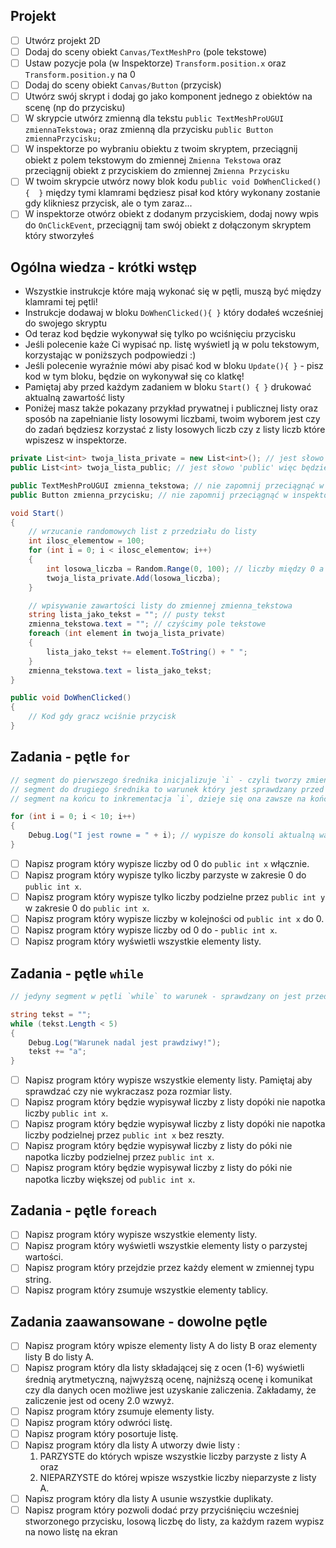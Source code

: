 ## Projekt
- [ ] Utwórz projekt 2D
- [ ] Dodaj do sceny obiekt `Canvas/TextMeshPro` (pole tekstowe)
- [ ] Ustaw pozycje pola (w Inspektorze) `Transform.position.x` oraz `Transform.position.y` na 0
- [ ] Dodaj do sceny obiekt `Canvas/Button` (przycisk)
- [ ] Utwórz swój skrypt i dodaj go jako komponent jednego z obiektów na scenę (np do przycisku)
- [ ] W skrypcie utwórz zmienną dla tekstu `public TextMeshProUGUI zmiennaTekstowa;` oraz zmienną dla przycisku `public Button zmiennaPrzycisku;`
- [ ] W inspektorze po wybraniu obiektu z twoim skryptem, przeciągnij obiekt z polem tekstowym do zmiennej `Zmienna Tekstowa` oraz przeciągnij obiekt z przyciskiem do zmiennej `Zmienna Przycisku`
- [ ] W twoim skrypcie utwórz nowy blok kodu `public void DoWhenClicked(){  }` między tymi klamrami będziesz pisał kod który wykonany zostanie gdy klikniesz przycisk, ale o tym zaraz...
- [ ] W inspektorze otwórz obiekt z dodanym przyciskiem, dodaj nowy wpis do `OnClickEvent`, przeciągnij tam swój obiekt z dołączonym skryptem który stworzyłeś

## Ogólna wiedza - krótki wstęp
- Wszystkie instrukcje które mają wykonać się w pętli, muszą być między klamrami tej pętli!
- Instrukcje dodawaj w bloku `DoWhenClicked(){ }` który dodałeś wcześniej do swojego skryptu
- Od teraz kod będzie wykonywał się tylko po wciśnięciu przycisku
- Jeśli polecenie każe Ci wypisać np. listę wyświetl ją w polu tekstowym, korzystając w poniższych podpowiedzi :)
- Jeśli polecenie wyraźnie mówi aby pisać kod w bloku `Update(){ }` - pisz kod w tym bloku, będzie on wykonywał się co klatkę!
- Pamiętaj aby przed każdym zadaniem w bloku `Start() { }` drukować aktualną zawartość listy
- Poniżej masz także pokazany przykład prywatnej i publicznej listy oraz sposób na zapełnianie listy losowymi liczbami, twoim wyborem jest czy do zadań będziesz korzystać z listy losowych liczb czy z listy liczb które wpiszesz w inspektorze.
```C#
private List<int> twoja_lista_private = new List<int>(); // jest słowo 'private' więc nie zobaczysz listy w inspektorze
public List<int> twoja_lista_public; // jest słowo 'public' więc będziesz mógł dodać elementy w inspektorze

public TextMeshProUGUI zmienna_tekstowa; // nie zapomnij przeciągnąć w inspektorze!
public Button zmienna_przycisku; // nie zapomnij przeciągnąć w inspektorze!

void Start() 
{
	// wrzucanie randomowych list z przedziału do listy
	int ilosc_elementow = 100;
	for (int i = 0; i < ilosc_elementow; i++) 
	{
		int losowa_liczba = Random.Range(0, 100); // liczby między 0 a 99
		twoja_lista_private.Add(losowa_liczba);
	}

	// wpisywanie zawartości listy do zmiennej zmienna_tekstowa
	string lista_jako_tekst = ""; // pusty tekst
	zmienna_tekstowa.text = ""; // czyścimy pole tekstowe
	foreach (int element in twoja_lista_private) 
	{
		lista_jako_tekst += element.ToString() + " ";
	}
	zmienna_tekstowa.text = lista_jako_tekst;
}

public void DoWhenClicked()
{
	// Kod gdy gracz wciśnie przycisk
}
```

## Zadania - pętle `for`
```C#
// segment do pierwszego średnika inicjalizuje `i` - czyli tworzy zmienną i w pętli for i ustawia jej wartośc - w tym wypadku na 0
// segment do drugiego średnika to warunek który jest sprawdzany przed każdym wywołaniem pętli - póki warunek się spełnia, pętla jest kontynuowana - w tym wypadku sprawdzamy czy `i` jest mniejsze od 10
// segment na końcu to inkrementacja `i`, dzieje się ona zawsze na końcu każdego wywołania pętli - w tym wypadku dodajemy do `i` 1

for (int i = 0; i < 10; i++) 
{
	Debug.Log("I jest rowne = " + i); // wypisze do konsoli aktualną wartość i
}
```
- [ ] Napisz program który wypisze liczby od 0 do `public int x` włącznie. 
- [ ] Napisz program który wypisze tylko liczby parzyste w zakresie 0 do `public int x`. 
- [ ] Napisz program który wypisze tylko liczby podzielne przez `public int y` w zakresie 0 do `public int x`. 
- [ ] Napisz program który wypisze liczby w kolejności od `public int x` do 0. 
- [ ] Napisz program który wypisze liczby od 0 do - `public int x`. 
- [ ] Napisz program który wyświetli wszystkie elementy listy.

## Zadania - pętle `while`
```C#
// jedyny segment w pętli `while` to warunek - sprawdzany on jest przed wywołaniem każdego przejścia pętli - innymi słowy, pętla będzie się wykonywać póki warunek będzie prawdziwy, stąd ważne jest aby mieć pewność, że dany warunek w końcu przestanie być prawdziwy - w innym przypadku program może nam się zawiesić!

string tekst = "";
while (tekst.Length < 5) 
{
	Debug.Log("Warunek nadal jest prawdziwy!");
	tekst += "a";
}
```
- [ ] Napisz program który wypisze wszystkie elementy listy. Pamiętaj aby sprawdzać czy nie wykraczasz poza rozmiar listy.
- [ ] Napisz program który będzie wypisywał liczby z listy dopóki nie napotka liczby `public int x`.
- [ ] Napisz program który będzie wypisywał liczby z listy dopóki nie napotka liczby podzielnej przez `public int x` bez reszty. 
- [ ] Napisz program który będzie wypisywał liczby z listy do póki nie napotka liczby podzielnej przez `public int x`.
- [ ] Napisz program który będzie wypisywał liczby z listy do póki nie napotka liczby większej od `public int x`. 

## Zadania - pętle `foreach`
- [ ] Napisz program który wypisze wszystkie elementy listy. 
- [ ] Napisz program który wyświetli wszystkie elementy listy o parzystej wartości. 
- [ ] Napisz program który przejdzie przez każdy element w zmiennej typu string. 
- [ ] Napisz program który zsumuje wszystkie elementy tablicy.

## Zadania zaawansowane - dowolne pętle
- [ ] Napisz program który wpisze elementy listy A do listy B oraz elementy listy B do listy A. 
- [ ] Napisz program który dla listy składającej się z ocen (1-6) wyświetli średnią arytmetyczną, najwyższą ocenę, najniższą ocenę i komunikat czy dla danych ocen możliwe jest uzyskanie zaliczenia. Zakładamy, że zaliczenie jest od oceny 2.0 wzwyż. 
- [ ] Napisz program który zsumuje elementy listy. 
- [ ] Napisz program który odwróci listę. 
- [ ] Napisz program który posortuje listę. 
- [ ] Napisz program który dla listy A utworzy dwie listy :
	1. PARZYSTE do których wpisze wszystkie liczby parzyste z listy A oraz 
	2. NIEPARZYSTE do której wpisze wszystkie liczby nieparzyste z listy A. 
- [ ] Napisz program który dla listy A usunie wszystkie duplikaty. 
- [ ] Napisz program który pozwoli dodać przy przyciśnięciu wcześniej stworzonego przycisku,  losową liczbę do listy, za każdym razem wypisz na nowo listę na ekran